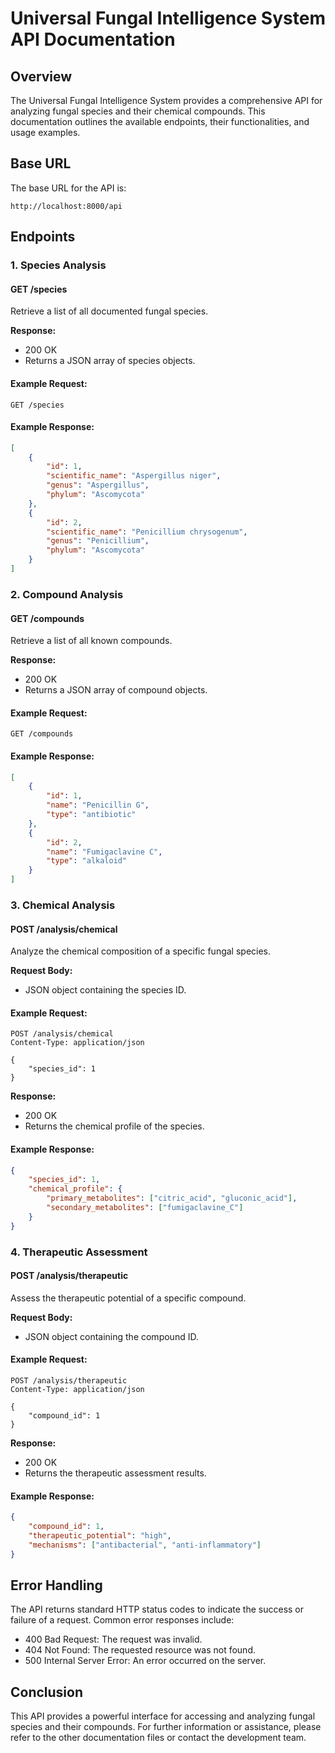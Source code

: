 # Universal Fungal Intelligence System API Documentation

## Overview

The Universal Fungal Intelligence System provides a comprehensive API for analyzing fungal species and their chemical compounds. This documentation outlines the available endpoints, their functionalities, and usage examples.

## Base URL

The base URL for the API is:

```
http://localhost:8000/api
```

## Endpoints

### 1. Species Analysis

#### GET /species

Retrieve a list of all documented fungal species.

**Response:**
- 200 OK
- Returns a JSON array of species objects.

#### Example Request:
```
GET /species
```

#### Example Response:
```json
[
    {
        "id": 1,
        "scientific_name": "Aspergillus niger",
        "genus": "Aspergillus",
        "phylum": "Ascomycota"
    },
    {
        "id": 2,
        "scientific_name": "Penicillium chrysogenum",
        "genus": "Penicillium",
        "phylum": "Ascomycota"
    }
]
```

### 2. Compound Analysis

#### GET /compounds

Retrieve a list of all known compounds.

**Response:**
- 200 OK
- Returns a JSON array of compound objects.

#### Example Request:
```
GET /compounds
```

#### Example Response:
```json
[
    {
        "id": 1,
        "name": "Penicillin G",
        "type": "antibiotic"
    },
    {
        "id": 2,
        "name": "Fumigaclavine C",
        "type": "alkaloid"
    }
]
```

### 3. Chemical Analysis

#### POST /analysis/chemical

Analyze the chemical composition of a specific fungal species.

**Request Body:**
- JSON object containing the species ID.

#### Example Request:
```
POST /analysis/chemical
Content-Type: application/json

{
    "species_id": 1
}
```

**Response:**
- 200 OK
- Returns the chemical profile of the species.

#### Example Response:
```json
{
    "species_id": 1,
    "chemical_profile": {
        "primary_metabolites": ["citric_acid", "gluconic_acid"],
        "secondary_metabolites": ["fumigaclavine_C"]
    }
}
```

### 4. Therapeutic Assessment

#### POST /analysis/therapeutic

Assess the therapeutic potential of a specific compound.

**Request Body:**
- JSON object containing the compound ID.

#### Example Request:
```
POST /analysis/therapeutic
Content-Type: application/json

{
    "compound_id": 1
}
```

**Response:**
- 200 OK
- Returns the therapeutic assessment results.

#### Example Response:
```json
{
    "compound_id": 1,
    "therapeutic_potential": "high",
    "mechanisms": ["antibacterial", "anti-inflammatory"]
}
```

## Error Handling

The API returns standard HTTP status codes to indicate the success or failure of a request. Common error responses include:

- 400 Bad Request: The request was invalid.
- 404 Not Found: The requested resource was not found.
- 500 Internal Server Error: An error occurred on the server.

## Conclusion

This API provides a powerful interface for accessing and analyzing fungal species and their compounds. For further information or assistance, please refer to the other documentation files or contact the development team.